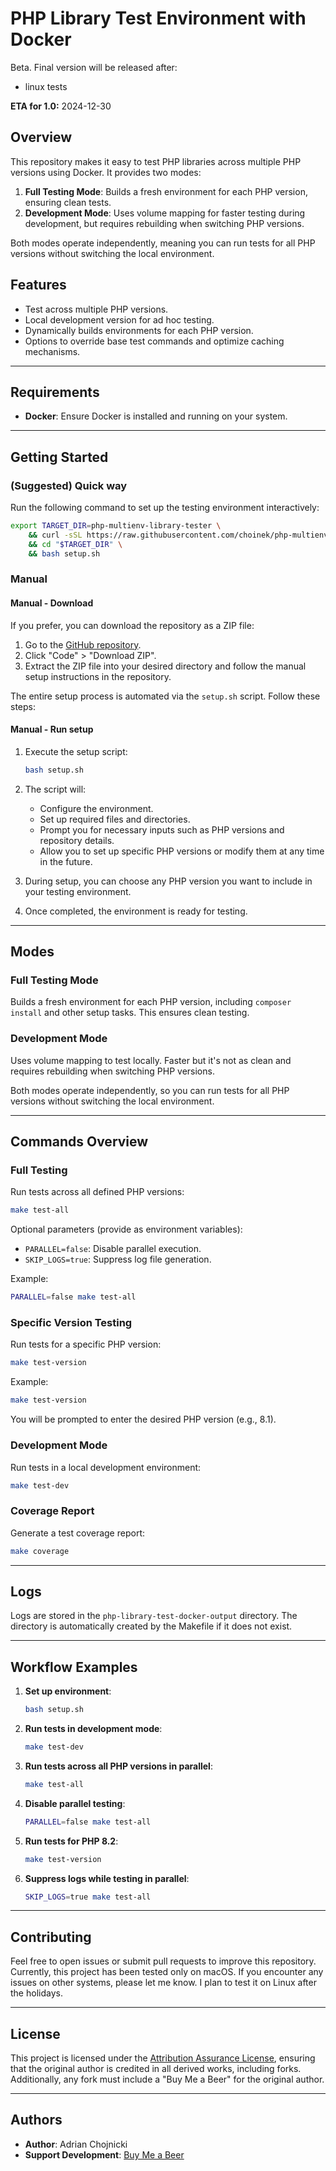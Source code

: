 # PHP Library Test Environment with Docker

Beta. Final version will be released after:
- linux tests

**ETA for 1.0:** 2024-12-30

## Overview

This repository makes it easy to test PHP libraries across multiple PHP versions using Docker. It provides two modes:

1. **Full Testing Mode**: Builds a fresh environment for each PHP version, ensuring clean tests.
2. **Development Mode**: Uses volume mapping for faster testing during development, but requires rebuilding when switching PHP versions.

Both modes operate independently, meaning you can run tests for all PHP versions without switching the local environment.

## Features

- Test across multiple PHP versions.
- Local development version for ad hoc testing.
- Dynamically builds environments for each PHP version.
- Options to override base test commands and optimize caching mechanisms.

---

## Requirements

- **Docker**: Ensure Docker is installed and running on your system.

---

## Getting Started

### (Suggested) Quick way

Run the following command to set up the testing environment interactively:

```bash
export TARGET_DIR=php-multienv-library-tester \
    && curl -sSL https://raw.githubusercontent.com/choinek/php-multienv-library-tester/main/init.sh | bash \
    && cd "$TARGET_DIR" \
    && bash setup.sh
```

### Manual

#### Manual - Download

If you prefer, you can download the repository as a ZIP file:

1. Go to the [GitHub repository](https://github.com/choinek/php-multienv-library-tester).
2. Click "Code" > "Download ZIP".
3. Extract the ZIP file into your desired directory and follow the manual setup instructions in the repository.

The entire setup process is automated via the `setup.sh` script. Follow these steps:

#### Manual - Run setup

1. Execute the setup script:
   ```bash
   bash setup.sh
   ```

2. The script will:
    - Configure the environment.
    - Set up required files and directories.
    - Prompt you for necessary inputs such as PHP versions and repository details.
    - Allow you to set up specific PHP versions or modify them at any time in the future.

3. During setup, you can choose any PHP version you want to include in your testing environment.

4. Once completed, the environment is ready for testing.

---

## Modes

### Full Testing Mode

Builds a fresh environment for each PHP version, including `composer install` and other setup tasks. This ensures clean testing.

### Development Mode

Uses volume mapping to test locally. Faster but it's not as clean and requires rebuilding when switching PHP versions.

Both modes operate independently, so you can run tests for all PHP versions without switching the local environment.

---

## Commands Overview

### Full Testing

Run tests across all defined PHP versions:
```bash
make test-all
```

Optional parameters (provide as environment variables):
- `PARALLEL=false`: Disable parallel execution.
- `SKIP_LOGS=true`: Suppress log file generation.

Example:
```bash
PARALLEL=false make test-all
```

### Specific Version Testing

Run tests for a specific PHP version:
```bash
make test-version
```

Example:
```bash
make test-version
```

You will be prompted to enter the desired PHP version (e.g., 8.1).

### Development Mode

Run tests in a local development environment:
```bash
make test-dev
```

### Coverage Report

Generate a test coverage report:
```bash
make coverage
```

---

## Logs

Logs are stored in the `php-library-test-docker-output` directory. The directory is automatically created by the Makefile if it does not exist.

---

## Workflow Examples

1. **Set up environment**:
   ```bash
   bash setup.sh
   ```

2. **Run tests in development mode**:
   ```bash
   make test-dev
   ```

3. **Run tests across all PHP versions in parallel**:
   ```bash
   make test-all
   ```

4. **Disable parallel testing**:
   ```bash
   PARALLEL=false make test-all
   ```

5. **Run tests for PHP 8.2**:
   ```bash
   make test-version
   ```

6. **Suppress logs while testing in parallel**:
   ```bash
   SKIP_LOGS=true make test-all
   ```

---

## Contributing

Feel free to open issues or submit pull requests to improve this repository.
Currently, this project has been tested only on macOS. If you encounter any issues on other systems, please let me know.
I plan to test it on Linux after the holidays.

---

## License

This project is licensed under the [Attribution Assurance License](https://opensource.org/licenses/AAL), ensuring that the original author is credited in all derived works, including forks. 
Additionally, any fork must include a "Buy Me a Beer" for the original author.

---

## Authors

- **Author**: Adrian Chojnicki
- **Support Development**: [Buy Me a Beer](https://beer.chojnicki.pl)
